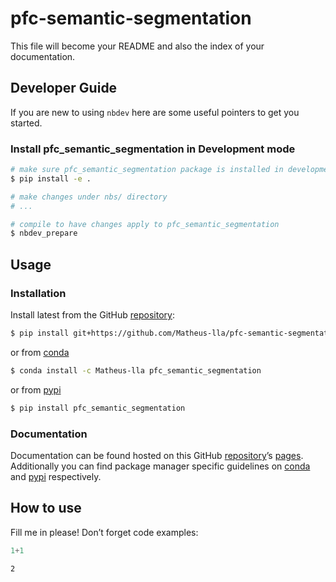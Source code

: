 # pfc-semantic-segmentation


<!-- WARNING: THIS FILE WAS AUTOGENERATED! DO NOT EDIT! -->

This file will become your README and also the index of your
documentation.

## Developer Guide

If you are new to using `nbdev` here are some useful pointers to get you
started.

### Install pfc_semantic_segmentation in Development mode

``` sh
# make sure pfc_semantic_segmentation package is installed in development mode
$ pip install -e .

# make changes under nbs/ directory
# ...

# compile to have changes apply to pfc_semantic_segmentation
$ nbdev_prepare
```

## Usage

### Installation

Install latest from the GitHub
[repository](https://github.com/Matheus-lla/pfc-semantic-segmentation):

``` sh
$ pip install git+https://github.com/Matheus-lla/pfc-semantic-segmentation.git
```

or from
[conda](https://anaconda.org/Matheus-lla/pfc-semantic-segmentation)

``` sh
$ conda install -c Matheus-lla pfc_semantic_segmentation
```

or from [pypi](https://pypi.org/project/pfc-semantic-segmentation/)

``` sh
$ pip install pfc_semantic_segmentation
```

### Documentation

Documentation can be found hosted on this GitHub
[repository](https://github.com/Matheus-lla/pfc-semantic-segmentation)’s
[pages](https://Matheus-lla.github.io/pfc-semantic-segmentation/).
Additionally you can find package manager specific guidelines on
[conda](https://anaconda.org/Matheus-lla/pfc-semantic-segmentation) and
[pypi](https://pypi.org/project/pfc-semantic-segmentation/)
respectively.

## How to use

Fill me in please! Don’t forget code examples:

``` python
1+1
```

    2
